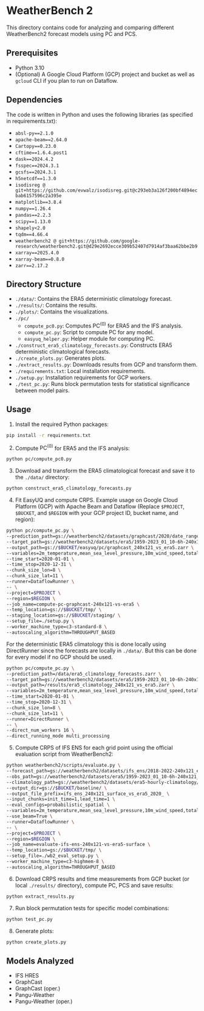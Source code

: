 # WeatherBench 2

This directory contains code for analyzing and comparing different WeatherBench2 forecast models using PC and PCS.

## Prerequisites

- Python 3.10
- (Optional) A Google Cloud Platform (GCP) project and bucket as well as `gcloud` CLI if you plan to run on Dataflow.

## Dependencies
The code is written in Python and uses the following libraries (as specified in requirements.txt):

- `absl-py==2.1.0`
- `apache-beam==2.64.0`
- `Cartopy==0.23.0`
- `cftime==1.6.4.post1`
- `dask==2024.4.2`
- `fsspec==2024.3.1`
- `gcsfs==2024.3.1`
- `h5netcdf==1.3.0`
- `isodisreg @ git+https://github.com/evwalz/isodisreg.git@c293eb3a126f200bf4894ecbab6157596c2a395e`
- `matplotlib==3.8.4`
- `numpy==1.26.4`
- `pandas==2.2.3`
- `scipy==1.13.0`
- `shapely<2.0`
- `tqdm==4.66.4`
- `weatherbench2 @ git+https://github.com/google-research/weatherbench2.git@d29e2692ecce309b52407d7914af3baa62bbe2b9`
- `xarray==2025.4.0`
- `xarray-beam==0.8.0`
- `zarr==2.17.2`

## Directory Structure
- `./data/`: Contains the ERA5 deterministic climatology forecast.
- `./results/`: Contains the results.
- `./plots/`: Contains the visualizations.
- `./pc/`
  - `compute_pc0.py`: Computes $\text{PC}^{(0)}$ for ERA5 and the IFS analysis.
  - `compute_pc.py`: Script to compute PC for any model.
  - `easyuq_helper.py`: Helper module for computing PC.
- `./construct_era5_climatology_forecasts.py`: Constructs ERA5 deterministic climatological forecasts.
- `./create_plots.py`: Generates plots.
- `./extract_results.py`: Downloads results from GCP and transform them.
- `./requirements.txt`: Local installation requirements.
- `./setup.py`: Installation requirements for GCP workers.
- `./test_pc.py`: Runs block permutation tests for statistical significance between model pairs.

## Usage
1. Install the required Python packages:
```bash
pip install -r requirements.txt
```

2. Compute $\text{PC}^{(0)}$ for ERA5 and the IFS analysis:
```bash
python pc/compute_pc0.py
```

3. Download and transform the ERA5 climatological forecast and save it to the `./data/` directory:
```bash
python construct_era5_climatology_forecasts.py
```

4. Fit EasyUQ and compute CRPS.
   Example usage on Google Cloud Platform (GCP) with Apache Beam and Dataflow (Replace `$PROJECT`, `$BUCKET`, and `$REGION` with your GCP project ID, bucket name, and region):
```bash
python pc/compute_pc.py \
--prediction_path=gs://weatherbench2/datasets/graphcast/2020/date_range_2019-11-16_2021-02-01_12_hours-240x121_equiangular_with_poles_conservative.zarr \
--target_path=gs://weatherbench2/datasets/era5/1959-2023_01_10-6h-240x121_equiangular_with_poles_conservative.zarr \
--output_path=gs://$BUCKET/easyuq/pc/graphcast_240x121_vs_era5.zarr \
--variables=2m_temperature,mean_sea_level_pressure,10m_wind_speed,total_precipitation_24hr \
--time_start=2020-01-01 \
--time_stop=2020-12-31 \
--chunk_size_lon=8 \
--chunk_size_lat=11 \
--runner=DataflowRunner \
-- \
--project=$PROJECT \
--region=$REGION \
--job_name=compute-pc-graphcast-240x121-vs-era5 \
--temp_location=gs://$BUCKET/tmp/ \
--staging_location=gs://$BUCKET/staging/ \
--setup_file=./setup.py \
--worker_machine_type=c3-standard-8 \
--autoscaling_algorithm=THROUGHPUT_BASED
```
For the deterministic ERA5 climatology this is done locally using DirectRunner since the forecasts are locally in `./data/`. 
But this can be done for every model if no GCP should be used.
```bash
python pc/compute_pc.py \
--prediction_path=/data/era5_climatology_forecasts.zarr \
--target_path=gs://weatherbench2/datasets/era5/1959-2023_01_10-6h-240x121_equiangular_with_poles_conservative.zarr \
--output_path=/results/era5_climatology_240x121_vs_era5.zarr \
--variables=2m_temperature,mean_sea_level_pressure,10m_wind_speed,total_precipitation_24hr \
--time_start=2020-01-01 \
--time_stop=2020-12-31 \
--chunk_size_lon=8 \
--chunk_size_lat=11 \
--runner=DirectRunner \
-- \
--direct_num_workers 16 \
--direct_running_mode multi_processing
```

5. Compute CRPS of IFS ENS for each grid point using the official evaluation script from WeatherBench2:
```bash
python weatherbench2/scripts/evaluate.py \
--forecast_path=gs://weatherbench2/datasets/ifs_ens/2018-2022-240x121_equiangular_with_poles_conservative.zarr \
--obs_path=gs://weatherbench2/datasets/era5/1959-2023_01_10-6h-240x121_equiangular_with_poles_conservative.zarr \
--climatology_path=gs://weatherbench2/datasets/era5-hourly-climatology/1990-2019_6h_240x121_equiangular_with_poles_conservative.zarr \
--output_dir=gs://$BUCKET/baseline/ \
--output_file_prefix=ifs_ens_240x121_surface_vs_era5_2020_ \
--input_chunks=init_time=1,lead_time=1 \
--eval_configs=probabilistic_spatial \
--variables=2m_temperature,mean_sea_level_pressure,10m_wind_speed,total_precipitation_24hr \
--use_beam=True \
--runner=DataflowRunner \
-- \
--project=$PROJECT \
--region=$REGION \
--job_name=evaluate-ifs-ens-240x121-vs-era5-surface \
--temp_location=gs://$BUCKET/tmp/ \
--setup_file=./wb2_eval_setup.py \
--worker_machine_type=c3-highmem-8 \
--autoscaling_algorithm=THROUGHPUT_BASED
```

6. Download CRPS results and time measurements from GCP bucket (or local `./results/` directory), compute PC, PCS and save results:
```bash
python extract_results.py
```

7. Run block permutation tests for specific model combinations:
```bash
python test_pc.py
```

8. Generate plots:
```bash
python create_plots.py
```

## Models Analyzed
 
- IFS HRES
- GraphCast
- GraphCast (oper.)
- Pangu-Weather
- Pangu-Weather (oper.)


